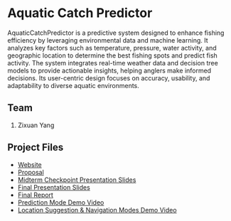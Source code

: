 # Aquatic Catch Predictor
AquaticCatchPredictor is a predictive system designed to enhance fishing efficiency by leveraging environmental data and machine learning. It analyzes key factors such as temperature, pressure, water activity, and geographic location to determine the best fishing spots and predict fish activity. The system integrates real-time weather data and decision tree models to provide actionable insights, helping anglers make informed decisions. Its user-centric design focuses on accuracy, usability, and adaptability to diverse aquatic environments.

## Team
1. Zixuan Yang

## Project Files

* [Website](https://justinya.github.io/AquaticCatchPredictor/)
* [Proposal](https://github.com/JustinYa/AquaticCatchPredictor/blob/main/docs/proposal.md)
* [Midterm Checkpoint Presentation Slides](https://github.com/JustinYa/AquaticCatchPredictor/blob/main/docs/midtermPresentation.pdf)
* [Final Presentation Slides](https://docs.google.com/presentation/d/1H-CBQTqb1kGFo9P-xzhdKyaAK2egp4QP/edit?usp=sharing&ouid=104125736222199784134&rtpof=true&sd=true)
* [Final Report](https://github.com/JustinYa/AquaticCatchPredictor/blob/main/docs/report.md)
* [Prediction Mode Demo Video](https://drive.google.com/file/d/1JTeIy1hggbkSafa4Nath8DWK5p9Q1THv/view?usp=sharing)
* [Location Suggestion & Navigation Modes Demo Video](https://drive.google.com/file/d/1JZ9xc8-V4VDqHVV1dyS5ZUOEnqnyqMGk/view?usp=sharing)
